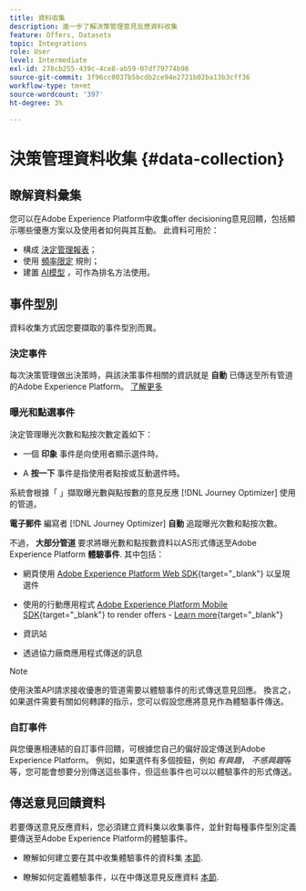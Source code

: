 ```yaml
---
title: 資料收集
description: 進一步了解決策管理意見反應資料收集
feature: Offers, Datasets
topic: Integrations
role: User
level: Intermediate
exl-id: 278cb255-439c-4ce8-ab59-07df79774b98
source-git-commit: 3f96cc0037b5bcdb2ce94e2721b02ba13b3cff36
workflow-type: tm+mt
source-wordcount: '397'
ht-degree: 3%

---
```


# 決策管理資料收集 {#data-collection}

## 瞭解資料彙集

您可以在Adobe Experience Platform中收集offer decisioning意見回饋，包括顯示哪些優惠方案以及使用者如何與其互動。 此資料可用於：
* 構成 [決定管理報表](../reports/get-started-events.md)；
* 使用 [頻率限定](../offer-library/add-constraints.md#capping) 規則；
* 建置 [AI模型](../ranking/create-ranking-strategies.md) ，可作為排名方法使用。

## 事件型別

資料收集方式因您要擷取的事件型別而異。

### 決定事件

每次決策管理做出決策時，與該決策事件相關的資訊就是 **自動** 已傳送至所有管道的Adobe Experience Platform。 [了解更多](../reports/get-started-events.md)

### 曝光和點選事件

決定管理曝光次數和點按次數定義如下：

* 一個 **印象** 事件是向使用者顯示選件時。

* A **按一下** 事件是指使用者點按或互動選件時。

系統會根據「 」擷取曝光數與點按數的意見反應 [!DNL Journey Optimizer] 使用的管道。

**電子郵件** 編寫者 [!DNL Journey Optimizer] **自動** 追蹤曝光次數和點按次數。

不過， **大部分管道** 要求將曝光數和點按數資料以AS形式傳送至Adobe Experience Platform **體驗事件**. 其中包括：

* 網頁使用 [Adobe Experience Platform Web SDK](https://experienceleague.adobe.com/docs/experience-platform/edge/home.html?lang=zh-Hant){target="_blank"} 以呈現選件

* 使用的行動應用程式 [Adobe Experience Platform Mobile SDK](https://experienceleague.adobe.com/docs/platform-learn/data-collection/mobile-sdk/overview.html){target="_blank"} to render offers - [Learn more](https://developer.adobe.com/client-sdks/documentation/adobe-journey-optimizer-decisioning/#ab-sj-tracking-servers){target="_blank"}
* 資訊站
* 透過協力廠商應用程式傳送的訊息
  <!--Mobile push notifications authored by [!DNL Journey Optimizer] - [Learn more](https://developer.adobe.com/client-sdks/documentation/adobe-journey-optimizer/api-reference/#handlenotificationresponse){target="_blank"}-->

>[!NOTE]
>
>使用決策API請求接收優惠的管道需要以體驗事件的形式傳送意見回應。 換言之，如果選件需要有關如何轉譯的指示，您可以假設您應將意見作為體驗事件傳送。

### 自訂事件

與您優惠相連結的自訂事件回饋，可根據您自己的偏好設定傳送到Adobe Experience Platform。 例如，如果選件有多個按鈕，例如 *有興趣*， *不感興趣*&#x200B;等等，您可能會想要分別傳送這些事件，但這些事件也可以以體驗事件的形式傳送。

## 傳送意見回饋資料

若要傳送意見反應資料，您必須建立資料集以收集事件，並針對每種事件型別定義要傳送至Adobe Experience Platform的體驗事件。

* 瞭解如何建立要在其中收集體驗事件的資料集 [本節](create-dataset.md).

* 瞭解如何定義體驗事件，以在中傳送意見反應資料 [本節](schema-requirement.md).
